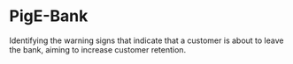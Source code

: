 # PigE-Bank
Identifying the warning signs that indicate that a customer is about to leave the bank, aiming to increase customer retention.
